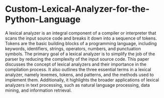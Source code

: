 # Custom-Lexical-Analyzer-for-the-Python-Language

A lexical analyzer is an integral component of a compiler or interpreter that scans the input source
code and breaks it down into a sequence of tokens. Tokens are the basic building blocks of a
programming language, including keywords, identifiers, strings, operators, numbers, and
punctuation symbols. The primary goal of a lexical analyzer is to simplify the job of the parser by
reducing the complexity of the input source code. This paper discusses the concept of lexical
analyzers and their importance in the compilation process. It also outlines the three essential terms
in a lexical analyzer, namely lexemes, tokens, and patterns, and the methods used to implement
them. Additionally, it highlights the broader applications of lexical analyzers in text processing,
such as natural language processing, data mining, and information retrieval.
